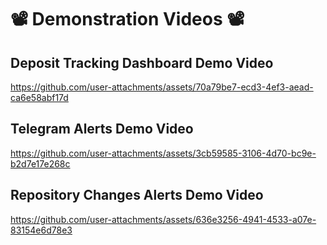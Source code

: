 # 📽️ Demonstration Videos 📽️

## Deposit Tracking Dashboard Demo Video
https://github.com/user-attachments/assets/70a79be7-ecd3-4ef3-aead-ca6e58abf17d

## Telegram Alerts Demo Video
https://github.com/user-attachments/assets/3cb59585-3106-4d70-bc9e-b2d7e17e268c

## Repository Changes Alerts Demo Video
https://github.com/user-attachments/assets/636e3256-4941-4533-a07e-83154e6d78e3


